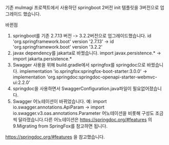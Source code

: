 기존 mulmagi 프로젝트에서 사용하던 springboot 2버전 init 템플릿을 3버전으로 업그레이드 했습니다.

바뀐점
1. springboot를 기존 2.7.13 버전 -> 3.2.2버전으로 업그레이드했습니다.
    id 'org.springframework.boot' version '2.7.13' -> id 'org.springframework.boot' version '3.2.2'
2. javax dependency를 jakarta로 바꿨습니다.
   import javax.persistence.* -> import jakarta.persistence.*
3. Swagger 사용을 위해 build.gradle에서 springfox를 springdoc으로 바꿨습니다.
   implementation 'io.springfox:springfox-boot-starter:3.0.0' -> implementation 'org.springdoc:springdoc-openapi-starter-webmvc-ui:2.2.0'
4. springdoc을 사용하면서 SwaggerConfiguration.java파일이 필요없어졌습니다.
5. Swagger 어노테이션이 바뀌었습니다.
   예: import io.swagger.annotations.ApiParam -> import io.swagger.v3.oas.annotations.Parameter
   어노테이션을 비롯해 구성도 조금씩 달라졌습니다.다른 어노테이션은 https://springdoc.org/#features 의 9.Migrating from SpringFox를 참고하면 됩니다.

https://springdoc.org/#features 을 참고했습니다.
